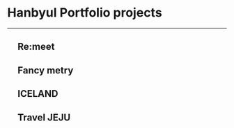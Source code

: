 <h1>Hanbyul Portfolio projects</h1>
  <hr>
  <ul type = "none">
    <li><h2>Re:meet</h2></li>
    <li><h2>Fancy metry</h2></li>
    <li><h2>ICELAND</h2></li>
    <li><h2>Travel JEJU</h2></li>
  </ul>
